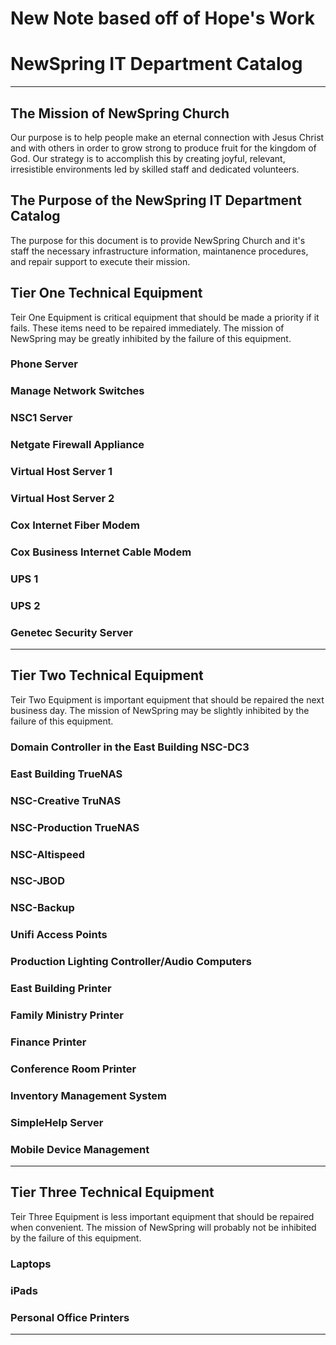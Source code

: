# New Note based off of Hope's Work
# NewSpring IT Department Catalog
----
## The Mission of NewSpring Church
Our purpose is to help people make an eternal connection with Jesus Christ and with others in order to grow strong to produce fruit for the kingdom of God. Our strategy is to accomplish this by creating joyful, relevant, irresistible environments led by skilled staff and dedicated volunteers. 
## The Purpose of the NewSpring IT Department Catalog
The purpose for this document is to provide NewSpring Church and it's staff the necessary infrastructure information, maintanence procedures, and repair support to execute their mission.
## Tier One Technical Equipment
Teir One Equipment is critical equipment that should be made a priority if it fails. These items need to be repaired immediately. The mission of NewSpring may be greatly inhibited by the failure of this equipment. 
### Phone Server
### Manage Network Switches
### NSC1 Server
### Netgate Firewall Appliance
### Virtual Host Server 1
### Virtual Host Server 2
### Cox Internet Fiber Modem
### Cox Business Internet Cable Modem
### UPS 1
### UPS 2
### Genetec Security Server
----
## Tier Two Technical Equipment
Teir Two Equipment is important equipment that should be repaired the next business day. The mission of NewSpring may be slightly inhibited by the failure of this equipment. 
### Domain Controller in the East Building NSC-DC3
### East Building TrueNAS
### NSC-Creative TruNAS
### NSC-Production TrueNAS
### NSC-Altispeed
### NSC-JBOD
### NSC-Backup
### Unifi Access Points
### Production Lighting Controller/Audio Computers
### East Building Printer
### Family Ministry Printer
### Finance Printer
### Conference Room Printer
### Inventory Management System
### SimpleHelp Server
### Mobile Device Management
----
## Tier Three Technical Equipment
Teir Three Equipment is less important equipment that should be repaired when convenient. The mission of NewSpring will probably not be inhibited by the failure of this equipment. 
### Laptops
### iPads
### Personal Office Printers
----
